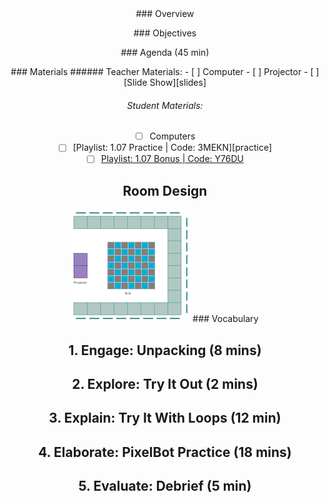 <header class='header' title='' subtitle='Lesson 1.09'/>

<notable>
<iconp src='/icons/activity.png'>### Overview</iconp>



<iconp src='/icons/objectives.png'>### Objectives</iconp>

<iconp src='/icons/agenda.png'>### Agenda (45 min)</iconp>


<note>
<iconp src='/icons/materials.png'>### Materials</iconp>
###### Teacher Materials:
- [ ] Computer
- [ ] Projector
- [ ] [Slide Show][slides]

###### Student Materials:
- [ ] Computers
- [ ] [Playlist: 1.07 Practice | Code: 3MEKN][practice]
- [ ] [Playlist: 1.07 Bonus | Code: Y76DU][extension]
</note>

## Room Design
![room](/images/layout-grid.png)
<note>
<iconp src='/icons/vocab.png'>### Vocabulary</iconp>
</note>

<pagebreak/>

## 1. Engage: Unpacking (8 mins)

## 2. Explore: Try It Out (2 mins)

## 3. Explain: Try It With Loops (12 min)

## 4. Elaborate: PixelBot Practice (18 mins)

## 5. Evaluate:  Debrief (5 min)

</notable>

[slides]:
[practice]:http://www.pixelbots.io/
[extension]: http://www.pixelbots.io/
